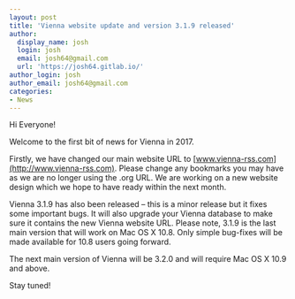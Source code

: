 ```yaml
---
layout: post
title: 'Vienna website update and version 3.1.9 released'
author:
  display_name: josh
  login: josh
  email: josh64@gmail.com
  url: 'https://josh64.gitlab.io/'
author_login: josh
author_email: josh64@gmail.com
categories:
- News
---
```

Hi Everyone!

Welcome to the first bit of news for Vienna in 2017.

Firstly, we have changed our main website URL to [www.vienna-rss.com](http://www.vienna-rss.com). Please change any bookmarks you may have as we are no longer using the .org URL. We are working on a new website design which we hope to have ready within the next month.

Vienna 3.1.9 has also been released – this is a minor release but it fixes some important bugs. It will also upgrade your Vienna database to make sure it contains the new Vienna website URL. Please note, 3.1.9 is the last main version that will work on Mac OS X 10.8\. Only simple bug-fixes will be made available for 10.8 users going forward.

The next main version of Vienna will be 3.2.0 and will require Mac OS X 10.9 and above.

Stay tuned!